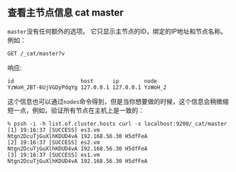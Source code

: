 ##  查看主节点信息 cat master

`master`没有任何额外的选项。 它只显示主节点的ID，绑定的IP地址和节点名称。 例如：    
    
    GET /_cat/master?v

响应:
    
    
    id                     host      ip        node
    YzWoH_2BT-6UjVGDyPdqYg 127.0.0.1 127.0.0.1 YzWoH_2

这个信息也可以通过`nodes`命令得到，但是当你想要做的时候，这个信息会稍微缩短一点，例如，验证所有节点在主机上是一致的：
    
    % pssh -i -h list.of.cluster.hosts curl -s localhost:9200/_cat/master
    [1] 19:16:37 [SUCCESS] es3.vm
    Ntgn2DcuTjGuXlhKDUD4vA 192.168.56.30 H5dfFeA
    [2] 19:16:37 [SUCCESS] es2.vm
    Ntgn2DcuTjGuXlhKDUD4vA 192.168.56.30 H5dfFeA
    [3] 19:16:37 [SUCCESS] es1.vm
    Ntgn2DcuTjGuXlhKDUD4vA 192.168.56.30 H5dfFeA
